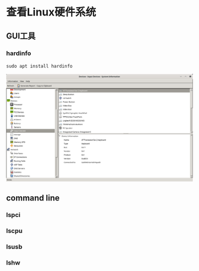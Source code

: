 # 查看Linux硬件系统

## GUI工具


### hardinfo

```
sudo apt install hardinfo
```

![](assets/hardinfo.png)



## command line

### lspci

### lscpu


### lsusb

### lshw